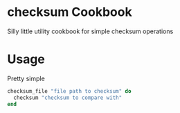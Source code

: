checksum Cookbook
==========================

Silly little utility cookbook for simple checksum operations

Usage
===============

Pretty simple

```ruby
checksum_file "file path to checksum" do
  checksum "checksum to compare with"
end
```

